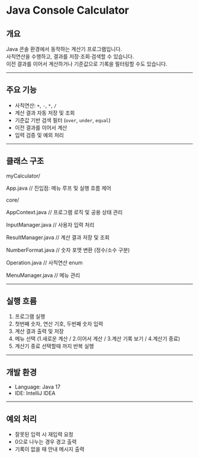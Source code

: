 # Java Console Calculator

## 개요
Java 콘솔 환경에서 동작하는 계산기 프로그램입니다.  
사칙연산을 수행하고, 결과를 저장·조회·검색할 수 있습니다.  
이전 결과를 이어서 계산하거나 기준값으로 기록을 필터링할 수도 있습니다.

---

## 주요 기능
- 사칙연산: `+`, `-`, `*`, `/`
- 계산 결과 자동 저장 및 조회
- 기준값 기반 검색 필터 (`over`, `under`, `equal`)
- 이전 결과를 이어서 계산
- 입력 검증 및 예외 처리

---

## 클래스 구조
myCalculator/

App.java // 진입점: 메뉴 루프 및 실행 흐름 제어


core/

AppContext.java // 프로그램 로직 및 공용 상태 관리

InputManager.java // 사용자 입력 처리

ResultManager.java // 계산 결과 저장 및 조회

NumberFormat.java // 숫자 포맷 변환 (정수/소수 구분)

Operation.java // 사칙연산 enum

MenuManager.java // 메뉴 관리


---

## 실행 흐름
1. 프로그램 실행
2. 첫번째 숫자, 연산 기호, 두번째 숫자 입력
3. 계산 결과 출력 및 저장
4. 메뉴 선택 (1.새로운 계산 / 2.이어서 계산 / 3.계산 기록 보기 / 4.계산기 종료)
5. 계산기 종료 선택할때 까지 반복 실행

---

## 개발 환경
- Language: Java 17
- IDE: IntelliJ IDEA

---

## 예외 처리
- 잘못된 입력 시 재입력 요청
- 0으로 나누는 경우 경고 출력
- 기록이 없을 때 안내 메시지 출력